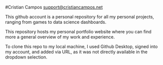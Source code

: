 #Cristian Campos
support@cristiancampos.net

This github account is a personal repository for all my personal projects, ranging from games to data science dashboards.

This repository hosts my personal portfolio website where you can find more a general overview of my work and experience.

To clone this repo to my local machine, I used Github Desktop, signed into my account, and added via URL, as it was not directly available in the dropdown selection.
